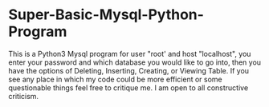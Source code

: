 # Super-Basic-Mysql-Python-Program
This is a Python3 Mysql program for user "root' and host "localhost", you enter your password and which database you would like to go into, then you have the options of Deleting, Inserting, Creating, or Viewing Table. If you see any place in which my code could be more efficient or some questionable things feel free to critique me. I am open to all constructive criticism. 
